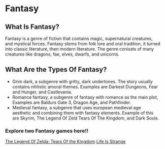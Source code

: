 # Fantasy


## What Is Fantasy?


Fantasy is a genre of fiction that contains magic, supernatural creatures, and mystical forces. Fantasy stems from folk lore and oral tradition, it turned into classic literature, then modern literature. The genre conissts of many creatures like dragons, fae, elves, dwarfs, and unicorns.

## What Are the Types Of Fantasy?
 - Grim dark, a subgenre with gritty, dark undertones. The story usually contains nihlistic amoral themes. Examples are Darkest Dungeons, Fear and Hunger, and Castlevania.
 - Romance fantasy, a subgenre of fantasy with romance as the main plot, Examples are Baldurs Gate 3, Dragon Age, and Pathfinder.
 - Medieval fantasy, a subgenre that uses european medieval age aesthetic and combining them with fantasy elements. Example of this are Skyrim, The Legend Of Zeld Tears Of The Kingdom, and Dark Souls.

   
### Explore two  Fantasy games here!!
[The Legend Of Zelda: Tears Of the Kingdom](totk/.md) [Life Is Strange](strangelife/strangelife.md)

